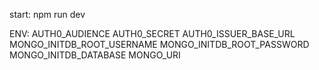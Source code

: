 start: npm run dev


ENV:
AUTH0_AUDIENCE
AUTH0_SECRET
AUTH0_ISSUER_BASE_URL
MONGO_INITDB_ROOT_USERNAME
MONGO_INITDB_ROOT_PASSWORD
MONGO_INITDB_DATABASE
MONGO_URI